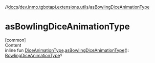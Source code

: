 //[docs](../../index.md)/[dev.inmo.tgbotapi.extensions.utils](index.md)/[asBowlingDiceAnimationType](as-bowling-dice-animation-type.md)



# asBowlingDiceAnimationType  
[common]  
Content  
inline fun [DiceAnimationType](../dev.inmo.tgbotapi.types.dice/-dice-animation-type/index.md).[asBowlingDiceAnimationType](as-bowling-dice-animation-type.md)(): [BowlingDiceAnimationType](../dev.inmo.tgbotapi.types.dice/-bowling-dice-animation-type/index.md)?  



